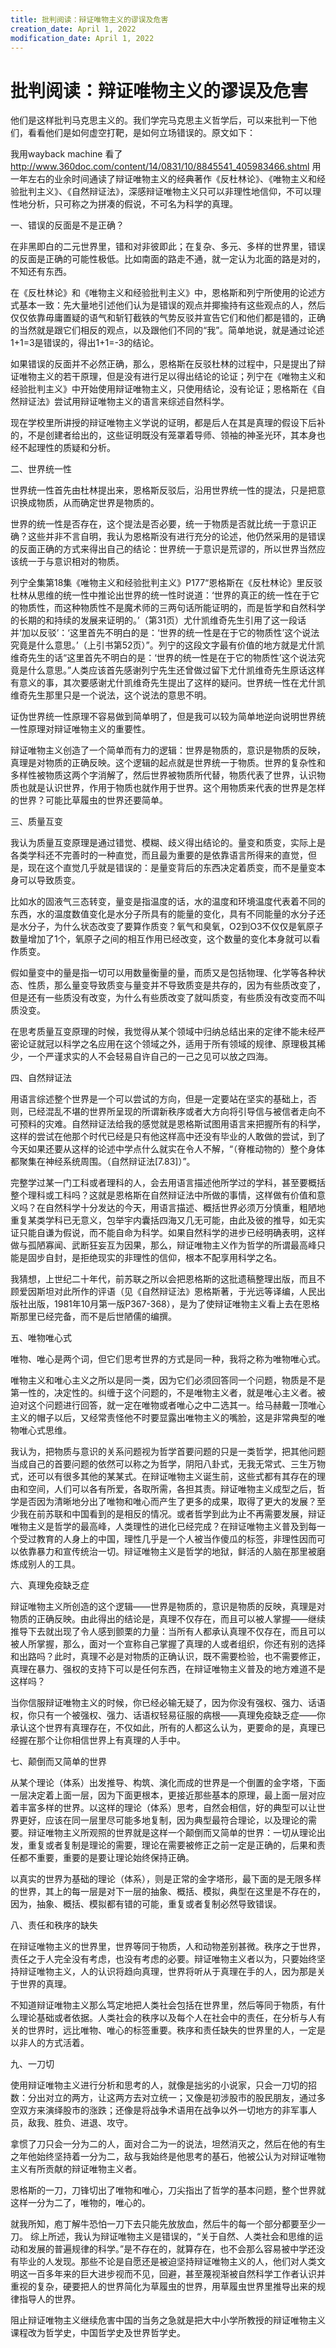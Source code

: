 ```yaml
---
title: 批判阅读：辩证唯物主义的谬误及危害
creation_date: April 1, 2022
modification_date: April 1, 2022
---
```



# 批判阅读：辩证唯物主义的谬误及危害

他们是这样批判马克思主义的。我们学完马克思主义哲学后，可以来批判一下他们，看看他们是如何虚空打靶，是如何立场错误的。原文如下：

我用wayback machine 看了 http://www.360doc.com/content/14/0831/10/8845541_405983466.shtml
用一年左右的业余时间通读了辩证唯物主义的经典著作《反杜林论》、《唯物主义和经验批判主义》、《自然辩证法》，深感辩证唯物主义只可以非理性地信仰，不可以理性地分析，只可称之为拼凑的假说，不可名为科学的真理。

一、错误的反面是不是正确？

在非黑即白的二元世界里，错和对非彼即此；在复杂、多元、多样的世界里，错误的反面是正确的可能性极低。比如南面的路走不通，就一定认为北面的路是对的，不知还有东西。

在《反杜林论》和《唯物主义和经验批判主义》中，恩格斯和列宁所使用的论述方式基本一致：先大量地引述他们认为是错误的观点并揶揄持有这些观点的人，然后仅仅依靠毋庸置疑的语气和斩钉截铁的气势反驳并宣告它们和他们都是错的，正确的当然就是跟它们相反的观点，以及跟他们不同的“我”。简单地说，就是通过论述1+1=3是错误的，得出1+1=-3的结论。

如果错误的反面并不必然正确，那么，恩格斯在反驳杜林的过程中，只是提出了辩证唯物主义的若干原理，但是没有进行足以得出结论的论证；列宁在《唯物主义和经验批判主义》中开始使用辩证唯物主义，只使用结论，没有论证；恩格斯在《自然辩证法》尝试用辩证唯物主义的语言来综述自然科学。

现在学校里所讲授的辩证唯物主义学说的证明，都是后人在其是真理的假设下后补的，不是创建者给出的，这些证明既没有笼罩着导师、领袖的神圣光环，其本身也经不起理性的质疑和分析。

二、世界统一性

世界统一性首先由杜林提出来，恩格斯反驳后，沿用世界统一性的提法，只是把意识换成物质，从而确定世界是物质的。

世界的统一性是否存在，这个提法是否必要，统一于物质是否就比统一于意识正确？这些并非不言自明，我认为恩格斯没有进行充分的论述，他仍然采用的是错误的反面正确的方式来得出自己的结论：世界统一于意识是荒谬的，所以世界当然应该统一于与意识相对的物质。

列宁全集第18集《唯物主义和经验批判主义》P177“恩格斯在《反杜林论》里反驳杜林从思维的统一性中推论出世界的统一性时说道：‘世界的真正的统一性在于它的物质性，而这种物质性不是魔术师的三两句话所能证明的，而是哲学和自然科学的长期的和持续的发展来证明的。’（第31页）尤什凯维奇先生引用了这一段话并‘加以反驳’：‘这里首先不明白的是：‘世界的统一性是在于它的物质性’这个说法究竟是什么意思。’（上引书第52页）”。列宁的这段文字最有价值的地方就是尤什凯维奇先生的话“这里首先不明白的是：‘世界的统一性是在于它的物质性’这个说法究竟是什么意思。”人类应该首先感谢列宁先生还曾做过留下尤什凯维奇先生原话这样有意义的事，其次要感谢尤什凯维奇先生提出了这样的疑问。世界统一性在尤什凯维奇先生那里只是一个说法，这个说法的意思不明。

证伪世界统一性原理不容易做到简单明了，但是我可以较为简单地逆向说明世界统一性原理对辩证唯物主义的重要性。

辩证唯物主义创造了一个简单而有力的逻辑：世界是物质的，意识是物质的反映，真理是对物质的正确反映。这个逻辑的起点就是世界统一于物质。世界的复杂性和多样性被物质这两个字消解了，然后世界被物质所代替，物质代表了世界，认识物质也就是认识世界，作用于物质也就作用于世界。这个用物质来代表的世界是怎样的世界？可能比草履虫的世界还要简单。

三、质量互变

我认为质量互变原理是通过错觉、模糊、歧义得出结论的。量变和质变，实际上是各类学科还不完善时的一种直觉，而且最为重要的是依靠语言所得来的直觉，但是，现在这个直觉几乎就是错误的：是量变背后的东西决定着质变，而不是量变本身可以导致质变。

比如水的固液气三态转变，量变是指温度的话，水的温度和环境温度代表着不同的东西，水的温度数值变化是水分子所具有的能量的变化，具有不同能量的水分子还是水分子，为什么状态改变了要算作质变？氧气和臭氧，O2到O3不仅仅是氧原子数量增加了1个，氧原子之间的相互作用已经改变，这个数量的变化本身就可以看作质变。

假如量变中的量是指一切可以用数量衡量的量，而质又是包括物理、化学等各种状态、性质，那么量变导致质变与量变并不导致质变是共存的，因为有些质改变了，但是还有一些质没有改变，为什么有些质改变了就叫质变，有些质没有改变而不叫质没变。

在思考质量互变原理的时候，我觉得从某个领域中归纳总结出来的定律不能未经严密论证就冠以科学之名应用在这个领域之外，适用于所有领域的规律、原理极其稀少，一个严谨求实的人不会轻易自许自己的一己之见可以放之四海。

四、自然辩证法

用语言综述整个世界是一个可以尝试的方向，但是一定要站在坚实的基础上，否则，已经混乱不堪的世界所呈现的所谓新秩序或者大方向将引导信与被信者走向不可预料的灾难。自然辩证法给我的感觉就是恩格斯试图用语言来把握所有的科学，这样的尝试在他那个时代已经是只有他这样高中还没有毕业的人敢做的尝试，到了今天如果还要从这样的论述中学点什么就实在令人不解，“（脊椎动物的）整个身体都聚集在神经系统周围。（自然辩证法[7.83]）”。

完整学过某一门工科或者理科的人，会去用语言描述他所学过的学科，甚至要概括整个理科或工科吗？这就是恩格斯在自然辩证法中所做的事情，这样做有价值和意义吗？在自然科学十分发达的今天，用语言描述、概括世界必须万分慎重，粗陋地重复某类学科已无意义，包举宇内囊括四海又几无可能，由此及彼的推导，如无实证只能自谦为假说，而不能自命为科学。如果自然科学的进步已经明确表明，这样做与孤陋寡闻、武断狂妄互为因果，那么，辩证唯物主义作为哲学的所谓最高峰只能是固步自封，是拒绝现实的非理性的信仰，根本不配享用科学之名。

我猜想，上世纪二十年代，前苏联之所以会把恩格斯的这批遗稿整理出版，而且不顾爱因斯坦对此所作的评语（见《自然辩证法》恩格斯著，于光远等译编，人民出版社出版，1981年10月第一版P367-368），是为了使辩证唯物主义看上去在恩格斯那里已经完备，而不是后世陋儒的编撰。

五、唯物唯心式

唯物、唯心是两个词，但它们思考世界的方式是同一种，我将之称为唯物唯心式。

唯物主义和唯心主义之所以是同一类，因为它们必须回答同一个问题，物质是不是第一性的，决定性的。纠缠于这个问题的，不是唯物主义者，就是唯心主义者。被迫对这个问题进行回答，就一定在唯物或者唯心之中二选其一。给马赫戴一顶唯心主义的帽子以后，又经常责怪他不时要显露出唯物主义的嘴脸，这是非常典型的唯物唯心式思维。

我认为，把物质与意识的关系问题视为哲学首要问题的只是一类哲学，把其他问题当成自己的首要问题的依然可以称之为哲学，阴阳八卦式，无我无常式、三生万物式，还可以有很多其他的某某式。在辩证唯物主义诞生前，这些式都有其存在的理由和空间，人们可以各有所爱，各取所需，各担其责。辩证唯物主义成型之后，哲学是否因为清晰地分出了唯物和唯心而产生了更多的成果，取得了更大的发展？至少我在前苏联和中国看到的是相反的情况。或者哲学到此为止不再需要发展，辩证唯物主义是哲学的最高峰，人类理性的进化已经完成？在辩证唯物主义普及到每一个受过教育的人身上的中国，理性几乎是一个人被当作傻瓜的标签，非理性因而可以依靠暴力和宣传统治一切。辩证唯物主义是哲学的地狱，鲜活的人脑在那里被磨炼成别人的工具。

六、真理免疫缺乏症

辩证唯物主义所创造的这个逻辑——世界是物质的，意识是物质的反映，真理是对物质的正确反映。由此得出的结论是，真理不仅存在，而且可以被人掌握——继续推导下去就出现了令人感到颤栗的力量：当所有人都承认真理不仅存在，而且可以被人所掌握，那么，面对一个宣称自己掌握了真理的人或者组织，你还有别的选择和出路吗？此时，真理不必是对物质的正确认识，既不需要检验，也不需要修正，真理在暴力、强权的支持下可以是任何东西，在辩证唯物主义普及的地方难道不是这样吗？

当你信服辩证唯物主义的时候，你已经必输无疑了，因为你没有强权、强力、话语权，你只有一个被强权、强力、话语权轻易征服的病根——真理免疫缺乏症——你承认这个世界有真理存在，不仅如此，所有的人都这么认为，更要命的是，真理已经握在那个让你相信世界上有真理的人手中。

七、颠倒而又简单的世界

从某个理论（体系）出发推导、构筑、演化而成的世界是一个倒置的金字塔，下面一层决定着上面一层，因为下面更根本，更接近那些基本的原理，最上面一层对应着丰富多样的世界。以这样的理论（体系）思考，自然会相信，好的典型可以让世界更好，应该在同一层里尽可能多地复制，因为典型最符合理论，以及理论的需要。辩证唯物主义所观照的世界就是这样一个颠倒而又简单的世界：一切从理论出发，重复或者复制是理论的需要，理论在需要被修正之前一定是正确的，后果和责任都不重要，重要的是要让理论始终保持正确。

以真实的世界为基础的理论（体系），则是正常的金字塔形，最下面的是无限多样的世界，其上的每一层是对下一层的抽象、概括、模拟，典型在这里是不存在的，因为，抽象、概括、模拟都有错的可能，重复或者复制必然导致错误。

八、责任和秩序的缺失

在辩证唯物主义的世界里，世界等同于物质，人和动物差别甚微。秩序之于世界，责任之于人完全没有考虑，也没有考虑的必要。辩证唯物主义者以为，只要始终坚持辩证唯物主义，人的认识将趋向真理，世界将听从于真理在手的人，因为那是关于世界的真理。

不知道辩证唯物主义那么笃定地把人类社会包括在世界里，然后等同于物质，有什么理论基础或者依据。人类社会的秩序以及每个人在社会中的责任，在分析与人有关的世界时，远比唯物、唯心的标签重要。秩序和责任缺失的世界里的人，一定是以非人的方式活着。

九、一刀切

使用辩证唯物主义进行分析和思考的人，就像是拙劣的小说家，只会一刀切的招数：分出对立的两方，让这两方去对立统一；又像是初涉股市的股民朋友，通过多空双方来演绎股市的涨跌；还像是将战争术语用在战争以外一切地方的非军事人员，敌我、胜负、进退、攻守。

拿惯了刀只会一分为二的人，面对合二为一的说法，坦然消灭之，然后在他的有生之年他始终坚持着一分为二，敌与我始终是他思考的基石，他被公认为对辩证唯物主义有所贡献的辩证唯物主义者。

恩格斯的一刀，刀锋切出了唯物和唯心，刀尖指出了哲学的基本问题，整个世界就这样一分为二了，唯物的，唯心的。

就我所知，庖丁解牛恐怕一刀下去只能先放放血，然后牛的每一个部分都要至少一刀。
综上所述，我认为辩证唯物主义是错误的，“关于自然、人类社会和思维的运动和发展的普遍规律的科学。”是不存在的，就算存在，也不会那么容易被中学还没有毕业的人发现。那些不论是自愿还是被迫坚持辩证唯物主义的人，他们对人类文明这一百多年来的巨大进步视而不见，回避，甚至蔑视渐被自然科学工作者认识并重视的复杂，硬要把人的世界简化为草履虫的世界，用草履虫世界里推导出来的规律指导人的世界。

阻止辩证唯物主义继续危害中国的当务之急就是把大中小学所教授的辩证唯物主义课程改为哲学史，中国哲学史及世界哲学史。
